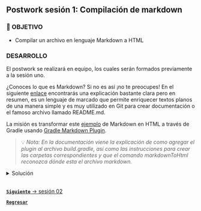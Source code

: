 ## Postwork sesión 1: Compilación de markdown

### 🎯 OBJETIVO

- Compilar un archivo en lenguaje Markdown a HTML

### DESARROLLO

El postwork se realizará en equipo, los cuales serán formados previamente a la sesión uno.

¿Conoces lo que es Markdown? Si no es así ¡no te preocupes! En el siguiente [enlace](https://programmerclick.com/article/13741359806/) encontrarás una explicación bastante clara pero en resumen, es un lenguaje de marcado que permite enriquecer textos planos de una manera simple y es muy utilizado en Git para crear documentación o el famoso archivo llamado README.md.

La misión es transformar este [ejemplo](http://www.unexpected-vortices.com/sw/rippledoc/quick-markdown-example.html) de Markdown en HTML a través de Gradle usando [Gradle Markdown Plugin](https://github.com/kordamp/markdown-gradle-plugin).

> 💡 *Nota: En la documentación viene la explicación de como agregar el plugin al archivo build.gradle, así como las instrucciones para crear las carpetas correspondientes y que el comando markdownToHtml reconozca dónde esta el archivo markdown.*

<details>
  <summary>Solución</summary>

  De acuerdo a la documentación del plugin hay que generar la siguiente estructura de carpetas:

  `src` > `markdown`

  En la carpeta `markdown` crearemos un archivo llamando `example.md` con el siguiente contenido (obtenido en el enlace que viene en la descripción del Postwork):

  ```markdown
  An h1 header
  ============

  Paragraphs are separated by a blank line.

  2nd paragraph. *Italic*, **bold**, and `monospace`. Itemized lists
  look like:

    * this one
    * that one
    * the other one

  Note that --- not considering the asterisk --- the actual text
  content starts at 4-columns in.

  > Block quotes are
  > written like so.
  >
  > They can span multiple paragraphs,
  > if you like.

  Use 3 dashes for an em-dash. Use 2 dashes for ranges (ex., "it's all
  in chapters 12--14"). Three dots ... will be converted to an ellipsis.
  Unicode is supported. ☺



  An h2 header
  ------------

  Here's a numbered list:

  1. first item
  2. second item
  3. third item

  Note again how the actual text starts at 4 columns in (4 characters
  from the left side). Here's a code sample:

      # Let me re-iterate ...
      for i in 1 .. 10 { do-something(i) }

  As you probably guessed, indented 4 spaces. By the way, instead of
  indenting the block, you can use delimited blocks, if you like:

  ~~~
  define foobar() {
      print "Welcome to flavor country!";
  }
  ~~~

  (which makes copying & pasting easier). You can optionally mark the
  delimited block for Pandoc to syntax highlight it:

  ~~~python
  import time
  # Quick, count to ten!
  for i in range(10):
      # (but not *too* quick)
      time.sleep(0.5)
      print(i)
  ~~~



  ### An h3 header ###

  Now a nested list:

  1. First, get these ingredients:

        * carrots
        * celery
        * lentils

  2. Boil some water.

  3. Dump everything in the pot and follow
      this algorithm:

          find wooden spoon
          uncover pot
          stir
          cover pot
          balance wooden spoon precariously on pot handle
          wait 10 minutes
          goto first step (or shut off burner when done)

      Do not bump wooden spoon or it will fall.

  Notice again how text always lines up on 4-space indents (including
  that last line which continues item 3 above).

  Here's a link to [a website](http://foo.bar), to a [local
  doc](local-doc.html), and to a [section heading in the current
  doc](#an-h2-header). Here's a footnote [^1].

  [^1]: Some footnote text.

  Tables can look like this:

  Name           Size  Material      Color
  ------------- -----  ------------  ------------
  All Business      9  leather       brown
  Roundabout       10  hemp canvas   natural
  Cinderella       11  glass         transparent

  Table: Shoes sizes, materials, and colors.

  (The above is the caption for the table.) Pandoc also supports
  multi-line tables:

  --------  -----------------------
  Keyword   Text
  --------  -----------------------
  red       Sunsets, apples, and
            other red or reddish
            things.

  green     Leaves, grass, frogs
            and other things it's
            not easy being.
  --------  -----------------------

  A horizontal rule follows.

  ***

  Here's a definition list:

  apples
    : Good for making applesauce.

  oranges
    : Citrus!

  tomatoes
    : There's no "e" in tomatoe.

  Again, text is indented 4 spaces. (Put a blank line between each
  term and  its definition to spread things out more.)

  Here's a "line block" (note how whitespace is honored):

  | Line one
  |   Line too
  | Line tree

  and images can be specified like so:

  ![example image](example-image.jpg "An exemplary image")

  Inline math equation: $\omega = d\phi / dt$. Display
  math should get its own line like so:

  $$I = \int \rho R^{2} dV$$

  And note that you can backslash-escape any punctuation characters
  which you wish to be displayed literally, ex.: \`foo\`, \*bar\*, etc.
  ```

  Posteriormente crearemos el archivo de configuración de Gradle `build.gradle` y agregaremos el plugin (estas líneas se encuentran en la documentación del plugin):

  ```groovy
  plugins {
    id 'org.kordamp.gradle.markdown' version '2.2.0'
  }
  ```

  Por último ejecutaremos el comando `gradle markdownToHtml` el cual generará un archivo llamado `example.html` en la carpeta `build/gen-html`:

  ```html
  <h1>An h1 header</h1>
  <p>Paragraphs are separated by a blank line.</p>
  <p>2nd paragraph. <em>Italic</em>, <strong>bold</strong>, and <code>monospace</code>. Itemized lists look like:</p>
  <ul>
    <li>this one</li>
    <li>that one</li>
    <li>the other one</li>
  </ul>
  <p>Note that --- not considering the asterisk --- the actual text content starts at 4-columns in.</p>
  <blockquote>
    <p>Block quotes are written like so.</p>
    <p>They can span multiple paragraphs, if you like.</p>
  </blockquote>
  <p>Use 3 dashes for an em-dash. Use 2 dashes for ranges (ex., "it's all in chapters 12--14"). Three dots ... will be converted to an ellipsis. Unicode is supported. ☺</p>
  <h2>An h2 header</h2>
  <p>Here's a numbered list:</p>
  <ol>
    <li>first item</li>
    <li>second item</li>
    <li>third item</li>
  </ol>
  <p>Note again how the actual text starts at 4 columns in (4 characters from the left side). Here's a code sample:</p>
  <pre><code># Let me re-iterate ...
  for i in 1 .. 10 { do-something(i) }
  </code></pre>
  <p>As you probably guessed, indented 4 spaces. By the way, instead of indenting the block, you can use delimited blocks, if you like:</p>
  <p>~~~ define foobar() {  print "Welcome to flavor country!"; }</p>
  <p>~~~</p>
  <p>(which makes copying &amp; pasting easier). You can optionally mark the delimited block for Pandoc to syntax highlight it:</p>
  <p>~~~python import time</p>
  <h1>Quick, count to ten!</h1>
  <p>for i in range(10):  # (but not <em>too</em> quick)  time.sleep(0.5)  print(i) ~~~</p>
  <h3>An h3 header</h3>
  <p>Now a nested list:</p>
  <ol>
    <li>
      <p>First, get these ingredients:</p>
      <ul>
        <li>carrots</li>
        <li>celery</li>
        <li>lentils</li>
      </ul>
    </li>
    <li>
    <p>Boil some water.</p></li>
    <li>
      <p>Dump everything in the pot and follow this algorithm:</p>
      <pre><code>find wooden spoon
  uncover pot
  stir
  cover pot
  balance wooden spoon precariously on pot handle
  wait 10 minutes
  goto first step (or shut off burner when done)
  </code></pre>
      <p>Do not bump wooden spoon or it will fall.</p>
    </li>
  </ol>
  <p>Notice again how text always lines up on 4-space indents (including that last line which continues item 3 above).</p>
  <p>Here's a link to <a href="http://foo.bar">a website</a>, to a <a href="local-doc.html">local doc</a>, and to a <a href="#an-h2-header">section heading in the current doc</a>. Here's a footnote [^1].</p>
  <p>[^1]: Some footnote text.</p>
  <p>Tables can look like this:</p>
  <p>Name Size Material Color ------------- ----- ------------ ------------ All Business 9 leather brown Roundabout 10 hemp canvas natural Cinderella 11 glass transparent</p>
  <p>Table: Shoes sizes, materials, and colors.</p>
  <p>(The above is the caption for the table.) Pandoc also supports multi-line tables:</p>
  <p>-------- ----------------------- Keyword Text -------- ----------------------- red Sunsets, apples, and  other red or reddish  things.</p>
  <p>green Leaves, grass, frogs  and other things it's  not easy being. -------- -----------------------</p>
  <p>A horizontal rule follows.</p>
  <hr/>
  <p>Here's a definition list:</p>
  <p>apples  : Good for making applesauce.</p>
  <p>oranges  : Citrus!</p>
  <p>tomatoes  : There's no "e" in tomatoe.</p>
  <p>Again, text is indented 4 spaces. (Put a blank line between each term and its definition to spread things out more.)</p>
  <p>Here's a "line block" (note how whitespace is honored):</p>
  <p>| Line one | Line too | Line tree</p>
  <p>and images can be specified like so:</p>
  <p><img src="example-image.jpg" alt="example image" title="An exemplary image" /></p>
  <p>Inline math equation: $\omega = d\phi / dt$. Display math should get its own line like so:</p>
  <p>$$I = \int \rho R^{2} dV$$</p>
  <p>And note that you can backslash-escape any punctuation characters which you wish to be displayed literally, ex.: `foo`, *bar*, etc.</p>
  ```
</details>


<br>

[**`Siguiente`** -> sesión 02](../../Sesion-02/)

[**`Regresar`**](../)